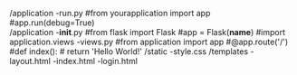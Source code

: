 /application
    -run.py
    #from yourapplication import app
    #app.run(debug=True)    
    /application
        -__init__.py
        #from flask import Flask
        #app = Flask(__name__)
        #import application.views
        -views.py
        #from application import app
        #@app.route('/')
        #def index():
        #    return 'Hello World!'
        /static
            -style.css
        /templates
            -layout.html
            -index.html
            -login.html
